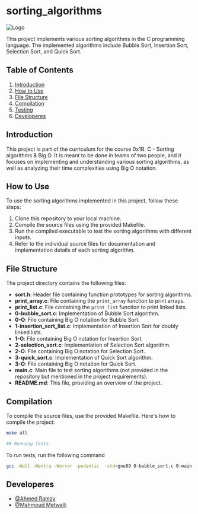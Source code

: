 # sorting_algorithms

![Logo](https://github.com/RamzyAR7/simple_shell/blob/main/Images/11ownload.jpeg)

This project implements various sorting algorithms in the C programming language. The implemented algorithms include Bubble Sort, Insertion Sort, Selection Sort, and Quick Sort.

## Table of Contents

1. [Introduction](#introduction)
2. [How to Use](#how-to-use)
3. [File Structure](#file-structure)
4. [Compilation](#compilation)
5. [Testing](#testing)
6. [Developeres](#Developeres)

## Introduction

This project is part of the curriculum for the course 0x1B. C - Sorting algorithms & Big O. It is meant to be done in teams of two people, and it focuses on implementing and understanding various sorting algorithms, as well as analyzing their time complexities using Big O notation.

## How to Use

To use the sorting algorithms implemented in this project, follow these steps:

1. Clone this repository to your local machine.
2. Compile the source files using the provided Makefile.
3. Run the compiled executable to test the sorting algorithms with different inputs.
4. Refer to the individual source files for documentation and implementation details of each sorting algorithm.

## File Structure

The project directory contains the following files:

- **sort.h**: Header file containing function prototypes for sorting algorithms.
- **print_array.c**: File containing the `print_array` function to print arrays.
- **print_list.c**: File containing the `print_list` function to print linked lists.
- **0-bubble_sort.c**: Implementation of Bubble Sort algorithm.
- **0-O**: File containing Big O notation for Bubble Sort.
- **1-insertion_sort_list.c**: Implementation of Insertion Sort for doubly linked lists.
- **1-O**: File containing Big O notation for Insertion Sort.
- **2-selection_sort.c**: Implementation of Selection Sort algorithm.
- **2-O**: File containing Big O notation for Selection Sort.
- **3-quick_sort.c**: Implementation of Quick Sort algorithm.
- **3-O**: File containing Big O notation for Quick Sort.
- **main.c**: Main file to test sorting algorithms (not provided in the repository but mentioned in the project requirements).
- **README.md**: This file, providing an overview of the project.

## Compilation

To compile the source files, use the provided Makefile. Here's how to compile the project:

```bash
make all

## Running Tests
```

To run tests, run the following command

```bash
gcc -Wall -Wextra -Werror -pedantic  -std=gnu89 0-bubble_sort.c 0-main.c print_array.c -o bubble
```

## Developeres

- [@Ahmed Ramzy](https://www.github.com/RamzyAR7)
- [@Mahmoud Metwalli](https://github.com/MahmoudMetwalli)
